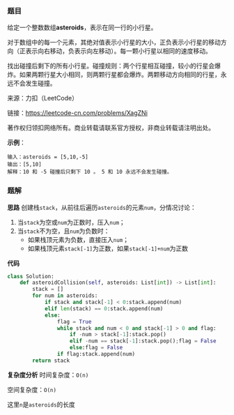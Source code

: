 ### 题目
给定一个整数数组**asteroids**，表示在同一行的小行星。

对于数组中的每一个元素，其绝对值表示小行星的大小，正负表示小行星的移动方向（正表示向右移动，负表示向左移动）。每一颗小行星以相同的速度移动。

找出碰撞后剩下的所有小行星。碰撞规则：两个行星相互碰撞，较小的行星会爆炸。如果两颗行星大小相同，则两颗行星都会爆炸。两颗移动方向相同的行星，永远不会发生碰撞。

来源：力扣（LeetCode）

链接：https://leetcode-cn.com/problems/XagZNi

著作权归领扣网络所有。商业转载请联系官方授权，非商业转载请注明出处。



**示例**：

```
输入：asteroids = [5,10,-5]
输出：[5,10]
解释：10 和 -5 碰撞后只剩下 10 。 5 和 10 永远不会发生碰撞。
```
### 题解
**思路**
创建栈`stack`，从前往后遍历`asteroids`的元素`num`，分情况讨论：
1. 当`stack`为空或`num`为正数时，压入`num`；
2. 当`stack`不为空，且`num`为负数时：
	- 如果栈顶元素为负数，直接压入`num`；
	- 如果栈顶元素`stack[-1]`为正数，如果`stack[-1]+num`为正数

**代码**
```python
class Solution:
    def asteroidCollision(self, asteroids: List[int]) -> List[int]:
        stack = []
        for num in asteroids:
            if stack and stack[-1] < 0:stack.append(num)
            elif len(stack) == 0:stack.append(num)
            else:
                flag = True
                while stack and num < 0 and stack[-1] > 0 and flag:
                    if -num > stack[-1]:stack.pop()
                    elif -num == stack[-1]:stack.pop();flag = False
                    else:flag = False
                if flag:stack.append(num)
        return stack
```
**复杂度分析**
时间复杂度：`O(n)`

空间复杂度：`O(n)`

这里`n`是`asteroids`的长度
